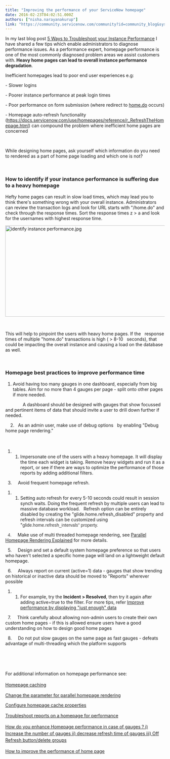 ```yaml
---
title: "Improving the performance of your ServiceNow homepage"
date: 2016-02-23T04:02:51.000Z
authors: ["nisha.narayanakurup"]
link: "https://community.servicenow.com/community?id=community_blog&sys_id=dd6dea29dbd0dbc01dcaf3231f96190c"
---
```

<p>In my last blog post <a class="jive_macro jive_macro_blogpost" title="5 Ways to Troubleshoot your Instance Performance" href="/community?id&#61;community_blog&amp;sys_id&#61;a6ecae65dbd0dbc01dcaf3231f961969" rel="nofollow">5 Ways to Troubleshoot your Instance Performance</a> I have shared a few tips which enable administrators to diagnose performance issues. As a performance expert, homepage performance is one of the most commonly diagnosed problem areas we assist customers with.<strong> Heavy home pages can lead to overall instance performance degradation</strong>.</p>
<p class="p1"><span class="s1">Inefficient homepages lead to poor end user experiences e.g: </span></p>
<p class="p1"><span class="s1">- Slower logins </span></p>
<p class="p1"><span class="s1">- Poorer instance performance at peak login times </span></p>
<p class="p1"><span class="s1">- Poor performance on form submission (where redirect to <a href="http://home.do/" rel="nofollow"><span class="s2">home.do</span></a> occurs) </span></p>
<p class="p1"><span class="s1">- Homepage auto-refresh functionality (<a href="https://docs.servicenow.com/use/homepages/reference/r_RefreshTheHomepage.html" rel="nofollow"><span class="s3">https://docs.servicenow.com/use/homepages/reference/r_RefreshTheHomepage.html</span></a>) can compound the problem where inefficient home pages are concerned </span></p>
<p> </p>
<p>While designing home pages, ask yourself which information do you need to rendered as a part of home page loading and which one is not?</p>
<p> </p>
<h3>How to identify if your instance performance is suffering due to a heavy homepage</h3>
<p>Hefty home pages can result in slow load times, which may lead you to think there&#39;s something wrong with your overall instance. Administrators can review the transaction logs and look for URL starts with &#34;/home.do&#34; and check through the response times. Sort the response times z &gt; a and look for the usernames with highest response time.</p>
<p><img class="image-1 jive-image" style="width: 620px; height: 287px; display: block; margin-left: auto; margin-right: auto;" src="3d687379db101304b322f4621f96195a.iix" alt="identify instance performance.jpg" /></p>
<p> </p>
<p>This will help to pinpoint the users with heavy home pages. If the   response times of multiple &#34;home.do&#34; transactions is high ( &gt; 8-10   seconds), that could be impacting the overall instance and causing a load on the database as well.</p>
<p> </p>
<h3>Homepage best practices to improve performance time</h3>
<ol><li>Avoid having too many gauges in one dashboard, especially from big tables. <span class="s1">Aim for no more than 4 gauges per page - split onto other pages if more needed. </span></li></ol>
<p>              <span class="s1">A dashboard should be designed with gauges that show focussed and pertinent items of data that should invite a user to drill down further if needed.</span></p>
<p><span class="s1">     2.   </span>As an admin user, make use of debug options   by enabling &#34;Debug home page rendering.&#34;                                                                                                                                                                                                                                                                                                              </p>
<ol><li>
<ol><li>Impersonate one of the users with a heavy homepage. It will display the time each widget is taking. Remove heavy widgets and run it as a report, or see if there are ways to optimize the performance of those reports by adding additional filters.</li></ol>
</li></ol>
<p>  3.     Avoid frequent homepage refresh.</p>
<ol><li>
<ol><li>Setting auto refresh for every 5-10 seconds could result in session synch waits. Doing the frequent refresh by multiple users can lead to massive database workload.   Refresh <span class="s1">option can be entirely disabled by creating the &#34;glide.home.refresh_disabled&#34; property and refresh intervals can be customized using &#34;<span style="color: #333333; font-family: Omnes-pro, Arial, Verdana, sans-serif;">glide.home.refresh_intervals&#34; property.</span></span></li></ol>
</li></ol>
<p><span style="color: #333333; font-family: Omnes-pro, Arial, Verdana, sans-serif;">   4.     </span>Make use of multi threaded homepage rendering, see <a class="jive_macro jive_macro_blogpost" title="Parallel Homepage Rendering Explained" href="/community?id&#61;community_blog&amp;sys_id&#61;19ed2ee9dbd0dbc01dcaf3231f9619ca" rel="nofollow">Parallel Homepage Rendering Explained</a> for more details.</p>
<p>  5.     Design and set a default system homepage preference so that users who haven&#39;t selected a specific home page will land on a lightweight default homepage.</p>
<p class="p1"><span class="s1">   6.     Always report on current (active&#61;1) data - gauges that show trending on historical or inactive data should be moved to &#34;Reports&#34; wherever possible</span></p>
<ol><li>
<ol><li>For example, try the <strong>Incident &gt; Resolved</strong>, then try it again after adding active&#61;true to the filter. For more tips, refer <a class="jive_macro jive_macro_blogpost" title="Improve performance by displaying " href="/community?id&#61;community_blog&amp;sys_id&#61;a0fda22ddbd0dbc01dcaf3231f961963" rel="nofollow">Improve performance by displaying &#34;just enough&#34; data</a></li></ol>
</li></ol>
<p>  7.     <span class="s1">Think carefully about allowing non-admin users to create their own custom home pages - if this is allowed ensure users have a good understanding on how to design good home pages </span></p>
<p class="p1"><span class="s1">   8.     Do not put slow gauges on the same page as fast gauges - defeats advantage of multi-threading which the platform supports </span></p>
<p> </p>
<p> </p>
<p><span style="line-height: 1.5;">For additional information on homepage performance see:</span></p>
<p><span style="line-height: 1.5;"><a title="ocs.servicenow.com/administer/homepage_administration/concept/c_HomepageCaching.html" href="https://docs.servicenow.com/administer/homepage_administration/concept/c_HomepageCaching.html" rel="nofollow">Homepage caching</a></span></p>
<p><a title="https://docs.servicenow.com/administer/homepage_administration/task/t_ChngParamForParallelHomepgRndr.html" href="https://docs.servicenow.com/administer/homepage_administration/task/t_ChngParamForParallelHomepgRndr.html" rel="nofollow">Change the parameter for parallel homepage rendering</a></p>
<p><a title="ocs.servicenow.com/administer/homepage_administration/reference/r_ConfigureHomepageCacheProperties.html" href="https://docs.servicenow.com/administer/homepage_administration/reference/r_ConfigureHomepageCacheProperties.html" rel="nofollow">Configure homepage cache properties</a></p>
<p><span style="line-height: 1.5;"><a title="ocs.servicenow.com/administer/homepage_administration/task/t_TroubleshootAReportOnAHomepage.html" href="https://docs.servicenow.com/administer/homepage_administration/task/t_TroubleshootAReportOnAHomepage.html" rel="nofollow">Troubleshoot reports on a homepage for performance</a></span></p>
<p><span style="line-height: 1.5;"><a class="jive_macro jive_macro_message" title="How do you enhance Homepage performance in case of gauges ? i) Increase the number of gauges ii) decrease refresh time of gauges iii) Off Refresh button/delete groups" href="/community?id&#61;community_question&amp;sys_id&#61;09d54b21db1cdbc01dcaf3231f961910" rel="nofollow">How do you enhance Homepage performance in case of gauges ? i) Increase the number of gauges ii) decrease refresh time of gauges iii) Off Refresh button/delete groups</a> </span></p>
<p><span style="line-height: 1.5;"><a class="jive_macro jive_macro_message" title="How to improve the performance of home page" href="/community?id&#61;community_question&amp;sys_id&#61;ca65cbaddbd8dbc01dcaf3231f961990" rel="nofollow">How to improve the performance of home page</a> </span></p>